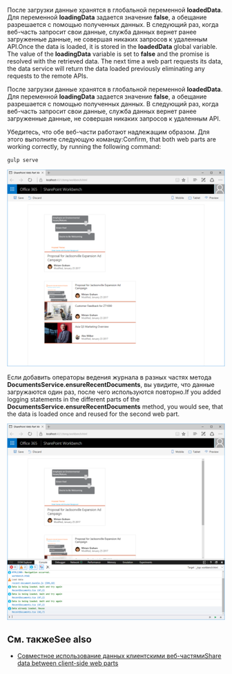 <span data-ttu-id="58b94-p128">После загрузки данные хранятся в глобальной переменной **loadedData**. Для переменной **loadingData** задается значение **false**, а обещание разрешается с помощью полученных данных. В следующий раз, когда веб-часть запросит свои данные, служба данных вернет ранее загруженные данные, не совершая никаких запросов к удаленным API.</span><span class="sxs-lookup"><span data-stu-id="58b94-p128">Once the data is loaded, it is stored in the **loadedData** global variable. The value of the **loadingData** variable is set to **false** and the promise is resolved with the retrieved data. The next time a web part requests its data, the data service will return the data loaded previously eliminating any requests to the remote APIs.</span></span>

После загрузки данные хранятся в глобальной переменной **loadedData**. Для переменной **loadingData** задается значение **false**, а обещание разрешается с помощью полученных данных. В следующий раз, когда веб-часть запросит свои данные, служба данных вернет ранее загруженные данные, не совершая никаких запросов к удаленным API.

<span data-ttu-id="58b94-264">Убедитесь, что обе веб-части работают надлежащим образом. Для этого выполните следующую команду:</span><span class="sxs-lookup"><span data-stu-id="58b94-264">Confirm, that both web parts are working correctly, by running the following command:</span></span>

```sh
gulp serve
```

![Веб-части "Recent document" (Последний документ) и "Recent documents" (Последние документы) с информацией о недавно измененных документах](../../../../images/tutorial-sharingdata-recent-document-recent-documents.png)

<span data-ttu-id="58b94-266">Если добавить операторы ведения журнала в разных частях метода **DocumentsService.ensureRecentDocuments**, вы увидите, что данные загружаются один раз, после чего используются повторно.</span><span class="sxs-lookup"><span data-stu-id="58b94-266">If you added logging statements in the different parts of the **DocumentsService.ensureRecentDocuments** method, you would see, that the data is loaded once and reused for the second web part.</span></span>

![Консоль разработчика с различными операторами ведения журнала в Microsoft Edge](../../../../images/tutorial-sharingdata-console-log.png)

## <a name="see-also"></a><span data-ttu-id="58b94-268">См. также</span><span class="sxs-lookup"><span data-stu-id="58b94-268">See also</span></span>

- [<span data-ttu-id="58b94-269">Совместное использование данных клиентскими веб-частями</span><span class="sxs-lookup"><span data-stu-id="58b94-269">Share data between client-side web parts</span></span>](./share-data-between-web-parts)